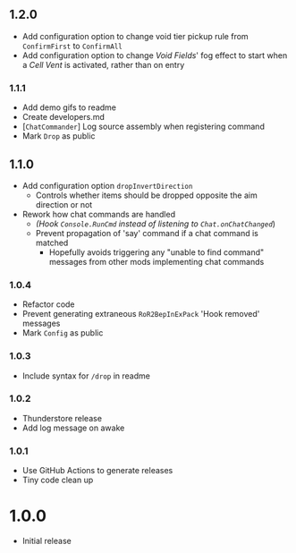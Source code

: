 ## 1.2.0
- Add configuration option to change void tier pickup rule from `ConfirmFirst` to `ConfirmAll`
- Add configuration option to change *Void Fields*' fog effect to start when a *Cell Vent* is activated, rather than on entry

### 1.1.1
- Add demo gifs to readme
- Create developers.md
- \[`ChatCommander`\] Log source assembly when registering command
- Mark `Drop` as public

## 1.1.0
- Add configuration option `dropInvertDirection`
    - Controls whether items should be dropped opposite the aim direction or not
- Rework how chat commands are handled
    - *(Hook `Console.RunCmd` instead of listening to `Chat.onChatChanged`*)
    - Prevent propagation of 'say' command if a chat command is matched
        - Hopefully avoids triggering any "unable to find command" messages from other mods implementing chat commands

### 1.0.4
- Refactor code
- Prevent generating extraneous `RoR2BepInExPack` 'Hook removed' messages
- Mark `Config` as public

### 1.0.3
- Include syntax for `/drop` in readme

### 1.0.2
- Thunderstore release
- Add log message on awake

### 1.0.1
- Use GitHub Actions to generate releases
- Tiny code clean up

# 1.0.0
- Initial release
